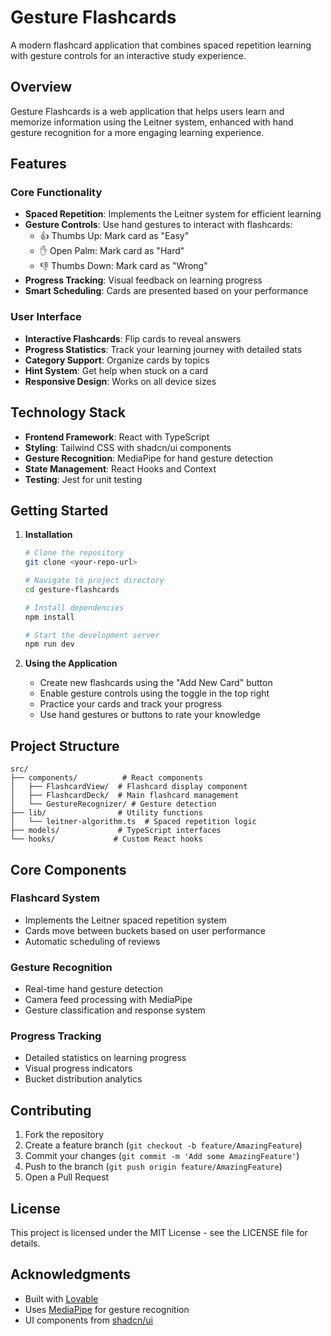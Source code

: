 
# Gesture Flashcards

A modern flashcard application that combines spaced repetition learning with gesture controls for an interactive study experience.

## Overview

Gesture Flashcards is a web application that helps users learn and memorize information using the Leitner system, enhanced with hand gesture recognition for a more engaging learning experience.

## Features

### Core Functionality
- **Spaced Repetition**: Implements the Leitner system for efficient learning
- **Gesture Controls**: Use hand gestures to interact with flashcards:
  - 👍 Thumbs Up: Mark card as "Easy"
  - ✋ Open Palm: Mark card as "Hard"
  - 👎 Thumbs Down: Mark card as "Wrong"
- **Progress Tracking**: Visual feedback on learning progress
- **Smart Scheduling**: Cards are presented based on your performance

### User Interface
- **Interactive Flashcards**: Flip cards to reveal answers
- **Progress Statistics**: Track your learning journey with detailed stats
- **Category Support**: Organize cards by topics
- **Hint System**: Get help when stuck on a card
- **Responsive Design**: Works on all device sizes

## Technology Stack

- **Frontend Framework**: React with TypeScript
- **Styling**: Tailwind CSS with shadcn/ui components
- **Gesture Recognition**: MediaPipe for hand gesture detection
- **State Management**: React Hooks and Context
- **Testing**: Jest for unit testing

## Getting Started

1. **Installation**
   ```bash
   # Clone the repository
   git clone <your-repo-url>

   # Navigate to project directory
   cd gesture-flashcards

   # Install dependencies
   npm install

   # Start the development server
   npm run dev
   ```

2. **Using the Application**
   - Create new flashcards using the "Add New Card" button
   - Enable gesture controls using the toggle in the top right
   - Practice your cards and track your progress
   - Use hand gestures or buttons to rate your knowledge

## Project Structure

```
src/
├── components/          # React components
│   ├── FlashcardView/  # Flashcard display component
│   ├── FlashcardDeck/  # Main flashcard management
│   └── GestureRecognizer/ # Gesture detection
├── lib/                # Utility functions
│   └── leitner-algorithm.ts  # Spaced repetition logic
├── models/             # TypeScript interfaces
└── hooks/             # Custom React hooks
```

## Core Components

### Flashcard System
- Implements the Leitner spaced repetition system
- Cards move between buckets based on user performance
- Automatic scheduling of reviews

### Gesture Recognition
- Real-time hand gesture detection
- Camera feed processing with MediaPipe
- Gesture classification and response system

### Progress Tracking
- Detailed statistics on learning progress
- Visual progress indicators
- Bucket distribution analytics

## Contributing

1. Fork the repository
2. Create a feature branch (`git checkout -b feature/AmazingFeature`)
3. Commit your changes (`git commit -m 'Add some AmazingFeature'`)
4. Push to the branch (`git push origin feature/AmazingFeature`)
5. Open a Pull Request

## License

This project is licensed under the MIT License - see the LICENSE file for details.

## Acknowledgments

- Built with [Lovable](https://lovable.dev)
- Uses [MediaPipe](https://mediapipe.dev/) for gesture recognition
- UI components from [shadcn/ui](https://ui.shadcn.com/)

